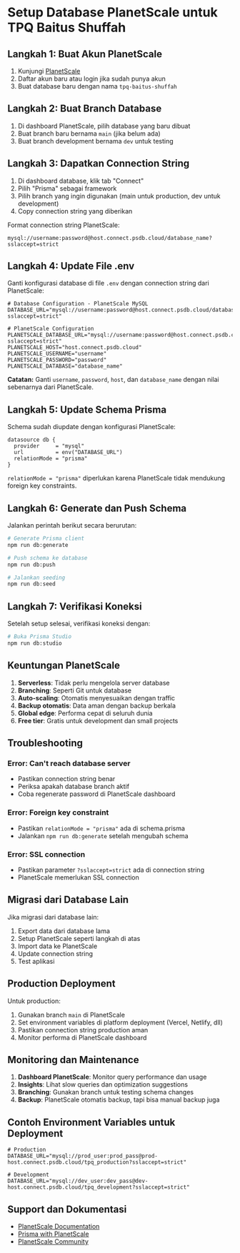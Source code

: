 # Setup Database PlanetScale untuk TPQ Baitus Shuffah

## Langkah 1: Buat Akun PlanetScale

1. Kunjungi [PlanetScale](https://planetscale.com)
2. Daftar akun baru atau login jika sudah punya akun
3. Buat database baru dengan nama `tpq-baitus-shuffah`

## Langkah 2: Buat Branch Database

1. Di dashboard PlanetScale, pilih database yang baru dibuat
2. Buat branch baru bernama `main` (jika belum ada)
3. Buat branch development bernama `dev` untuk testing

## Langkah 3: Dapatkan Connection String

1. Di dashboard database, klik tab "Connect"
2. Pilih "Prisma" sebagai framework
3. Pilih branch yang ingin digunakan (main untuk production, dev untuk development)
4. Copy connection string yang diberikan

Format connection string PlanetScale:
```
mysql://username:password@host.connect.psdb.cloud/database_name?sslaccept=strict
```

## Langkah 4: Update File .env

Ganti konfigurasi database di file `.env` dengan connection string dari PlanetScale:

```env
# Database Configuration - PlanetScale MySQL
DATABASE_URL="mysql://username:password@host.connect.psdb.cloud/database_name?sslaccept=strict"

# PlanetScale Configuration
PLANETSCALE_DATABASE_URL="mysql://username:password@host.connect.psdb.cloud/database_name?sslaccept=strict"
PLANETSCALE_HOST="host.connect.psdb.cloud"
PLANETSCALE_USERNAME="username"
PLANETSCALE_PASSWORD="password"
PLANETSCALE_DATABASE="database_name"
```

**Catatan:** Ganti `username`, `password`, `host`, dan `database_name` dengan nilai sebenarnya dari PlanetScale.

## Langkah 5: Update Schema Prisma

Schema sudah diupdate dengan konfigurasi PlanetScale:

```prisma
datasource db {
  provider     = "mysql"
  url          = env("DATABASE_URL")
  relationMode = "prisma"
}
```

`relationMode = "prisma"` diperlukan karena PlanetScale tidak mendukung foreign key constraints.

## Langkah 6: Generate dan Push Schema

Jalankan perintah berikut secara berurutan:

```bash
# Generate Prisma client
npm run db:generate

# Push schema ke database
npm run db:push

# Jalankan seeding
npm run db:seed
```

## Langkah 7: Verifikasi Koneksi

Setelah setup selesai, verifikasi koneksi dengan:

```bash
# Buka Prisma Studio
npm run db:studio
```

## Keuntungan PlanetScale

1. **Serverless**: Tidak perlu mengelola server database
2. **Branching**: Seperti Git untuk database
3. **Auto-scaling**: Otomatis menyesuaikan dengan traffic
4. **Backup otomatis**: Data aman dengan backup berkala
5. **Global edge**: Performa cepat di seluruh dunia
6. **Free tier**: Gratis untuk development dan small projects

## Troubleshooting

### Error: Can't reach database server
- Pastikan connection string benar
- Periksa apakah database branch aktif
- Coba regenerate password di PlanetScale dashboard

### Error: Foreign key constraint
- Pastikan `relationMode = "prisma"` ada di schema.prisma
- Jalankan `npm run db:generate` setelah mengubah schema

### Error: SSL connection
- Pastikan parameter `?sslaccept=strict` ada di connection string
- PlanetScale memerlukan SSL connection

## Migrasi dari Database Lain

Jika migrasi dari database lain:

1. Export data dari database lama
2. Setup PlanetScale seperti langkah di atas
3. Import data ke PlanetScale
4. Update connection string
5. Test aplikasi

## Production Deployment

Untuk production:

1. Gunakan branch `main` di PlanetScale
2. Set environment variables di platform deployment (Vercel, Netlify, dll)
3. Pastikan connection string production aman
4. Monitor performa di PlanetScale dashboard

## Monitoring dan Maintenance

1. **Dashboard PlanetScale**: Monitor query performance dan usage
2. **Insights**: Lihat slow queries dan optimization suggestions
3. **Branching**: Gunakan branch untuk testing schema changes
4. **Backup**: PlanetScale otomatis backup, tapi bisa manual backup juga

## Contoh Environment Variables untuk Deployment

```env
# Production
DATABASE_URL="mysql://prod_user:prod_pass@prod-host.connect.psdb.cloud/tpq_production?sslaccept=strict"

# Development
DATABASE_URL="mysql://dev_user:dev_pass@dev-host.connect.psdb.cloud/tpq_development?sslaccept=strict"
```

## Support dan Dokumentasi

- [PlanetScale Documentation](https://planetscale.com/docs)
- [Prisma with PlanetScale](https://www.prisma.io/docs/guides/database/planetscale)
- [PlanetScale Community](https://github.com/planetscale/discussion)
